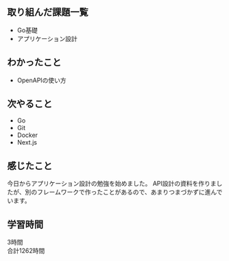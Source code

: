 ## 取り組んだ課題一覧
- Go基礎
- アプリケーション設計

## わかったこと
- OpenAPIの使い方

## 次やること
- Go
- Git
- Docker
- Next.js

## 感じたこと
今日からアプリケーション設計の勉強を始めました。
API設計の資料を作りましたが、別のフレームワークで作ったことがあるので、あまりつまづかずに進んでいます。

## 学習時間
3時間<br />
合計1262時間

